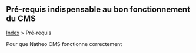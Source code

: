 ## Pré-requis indispensable au bon fonctionnement du CMS

[Index](../../index.md) > Pré-requis

Pour que Natheo CMS fonctionne correctement